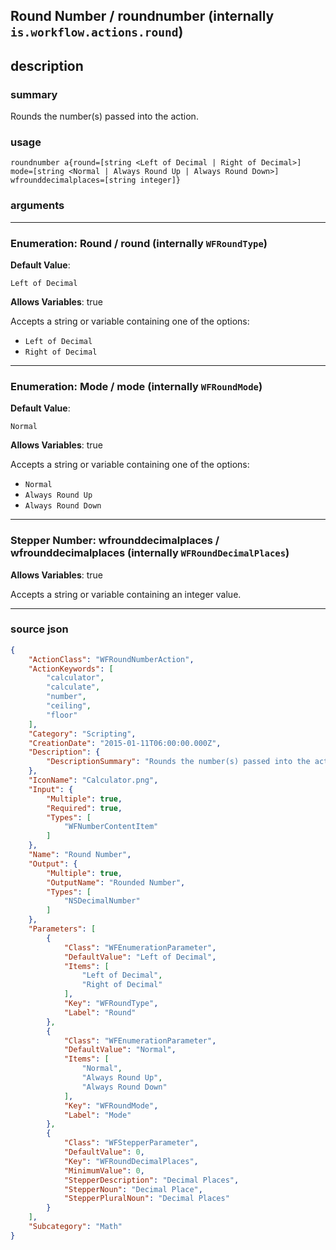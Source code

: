 
## Round Number / roundnumber (internally `is.workflow.actions.round`)


## description

### summary

Rounds the number(s) passed into the action.


### usage
```
roundnumber a{round=[string <Left of Decimal | Right of Decimal>] mode=[string <Normal | Always Round Up | Always Round Down>] wfrounddecimalplaces=[string integer]}
```

### arguments

---

### Enumeration: Round / round (internally `WFRoundType`)
**Default Value**:
```
Left of Decimal
```
**Allows Variables**: true



Accepts a string 
or variable
containing one of the options:

- `Left of Decimal`
- `Right of Decimal`

---

### Enumeration: Mode / mode (internally `WFRoundMode`)
**Default Value**:
```
Normal
```
**Allows Variables**: true



Accepts a string 
or variable
containing one of the options:

- `Normal`
- `Always Round Up`
- `Always Round Down`

---

### Stepper Number: wfrounddecimalplaces / wfrounddecimalplaces (internally `WFRoundDecimalPlaces`)
**Allows Variables**: true



Accepts a string 
or variable
containing an integer value.

---

### source json

```json
{
	"ActionClass": "WFRoundNumberAction",
	"ActionKeywords": [
		"calculator",
		"calculate",
		"number",
		"ceiling",
		"floor"
	],
	"Category": "Scripting",
	"CreationDate": "2015-01-11T06:00:00.000Z",
	"Description": {
		"DescriptionSummary": "Rounds the number(s) passed into the action."
	},
	"IconName": "Calculator.png",
	"Input": {
		"Multiple": true,
		"Required": true,
		"Types": [
			"WFNumberContentItem"
		]
	},
	"Name": "Round Number",
	"Output": {
		"Multiple": true,
		"OutputName": "Rounded Number",
		"Types": [
			"NSDecimalNumber"
		]
	},
	"Parameters": [
		{
			"Class": "WFEnumerationParameter",
			"DefaultValue": "Left of Decimal",
			"Items": [
				"Left of Decimal",
				"Right of Decimal"
			],
			"Key": "WFRoundType",
			"Label": "Round"
		},
		{
			"Class": "WFEnumerationParameter",
			"DefaultValue": "Normal",
			"Items": [
				"Normal",
				"Always Round Up",
				"Always Round Down"
			],
			"Key": "WFRoundMode",
			"Label": "Mode"
		},
		{
			"Class": "WFStepperParameter",
			"DefaultValue": 0,
			"Key": "WFRoundDecimalPlaces",
			"MinimumValue": 0,
			"StepperDescription": "Decimal Places",
			"StepperNoun": "Decimal Place",
			"StepperPluralNoun": "Decimal Places"
		}
	],
	"Subcategory": "Math"
}
```
